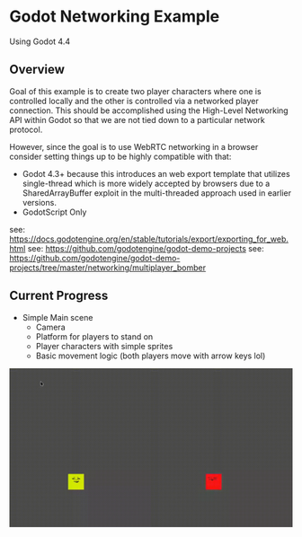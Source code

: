 # Godot Networking Example

Using Godot 4.4

## Overview

Goal of this example is to create two player characters where one is controlled locally and the other is controlled via a networked player connection. This should be accomplished using the High-Level Networking API within Godot so that we are not tied down to a particular network protocol.

However, since the goal is to use WebRTC networking in a browser consider setting things up to be highly compatible with that:
- Godot 4.3+ because this introduces an web export template that utilizes single-thread which is more widely accepted by browsers due to a SharedArrayBuffer exploit in the multi-threaded approach used in earlier versions.
- GodotScript Only

see: https://docs.godotengine.org/en/stable/tutorials/export/exporting_for_web.html
see: https://github.com/godotengine/godot-demo-projects
see: https://github.com/godotengine/godot-demo-projects/tree/master/networking/multiplayer_bomber


## Current Progress

- Simple Main scene
    - Camera
    - Platform for players to stand on
    - Player characters with simple sprites
    - Basic movement logic (both players move with arrow keys lol)

![recording](Screencast_20250321_155356.gif)
